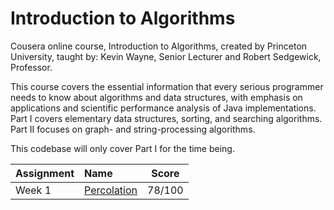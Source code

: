 # Introduction to Algorithms

Cousera online course, Introduction to Algorithms, created by Princeton University, taught by: Kevin Wayne, Senior Lecturer and Robert Sedgewick, Professor.

This course covers the essential information that every serious programmer needs to know about algorithms and data structures, with emphasis on applications and scientific performance analysis of Java implementations. Part I covers elementary data structures, sorting, and searching algorithms. Part II focuses on graph- and string-processing algorithms.

This codebase will only cover Part I for the time being.

| Assignment  | Name            |  Score   |   
| :---        | :---            |  :---:   |   
| Week 1      | [Percolation](http://coursera.cs.princeton.edu/algs4/assignments/percolation.html)     |  78/100  |
